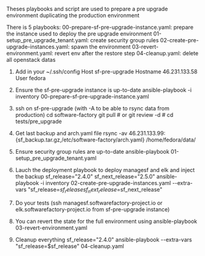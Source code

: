 Theses playbooks and script are used to prepare a pre upgrade environment duplicating
the production environment

There is 5 playbooks:
00-prepare-sf-pre-upgrade-instance.yaml: prepare the instance used to deploy the pre upgrade environment
01-setup_pre_upgrade_tenant.yaml: create security group rules
02-create-pre-upgrade-instances.yaml: spawn the environment
03-revert-environment.yaml: revert env after the restore step
04-cleanup.yaml: delete all openstack datas

1. Add in your ~/.ssh/config
  Host sf-pre-upgrade
      Hostname 46.231.133.58
      User fedora

2. Ensure the sf-pre-upgrade instance is up-to-date
  ansible-playbook -i inventory 00-prepare-sf-pre-upgrade-instance.yaml

3. ssh on sf-pre-upgrade (with -A to be able to rsync data from production)
  cd software-factory
  git pull # or git review -d #
  cd tests/pre_upgrade

4. Get last backup and arch.yaml file
  rsync -av 46.231.133.99:{sf_backup.tar.gz,/etc/software-factory/arch.yaml} /home/fedora/data/

5. Ensure security group rules are up-to-date
  ansible-playbook 01-setup_pre_upgrade_tenant.yaml

6. Lauch the deployment playbook to deploy managesf and elk and inject the backup
  sf_release="2.4.0"
  sf_next_release="2.5.0"
  ansible-playbook -i inventory 02-create-pre-upgrade-instances.yaml --extra-vars "sf_release=$sf_release sf_next_release=$sf_next_release"

7. Do your tests (ssh managesf.softwarefactory-project.io or elk.softwarefactory-project.io
   from sf-pre-upgrade instance)

8. You can revert the state for the full environment using
  ansible-playbook 03-revert-environment.yaml

9. Cleanup everything
  sf_release="2.4.0"
  ansible-playbook --extra-vars "sf_release=$sf_release" 04-cleanup.yaml
